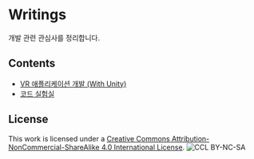 # Writings

개발 관련 관심사를 정리합니다.

## Contents

* [VR 애플리케이션 개발 (With Unity)](vr_with_unity3d/README.md)
* [코드 실험실](laboratory/README.md)


## License
This work is licensed under a [Creative Commons Attribution-NonCommercial-ShareAlike 4.0 International License](http://creativecommons.org/licenses/by-nc-sa/4.0/).
![CCL BY-NC-SA](https://i.creativecommons.org/l/by-nc-sa/4.0/88x31.png)

